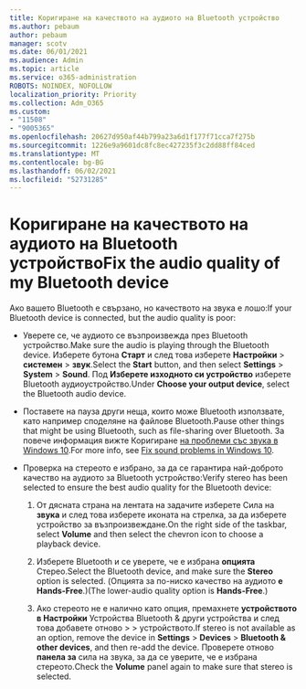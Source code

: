 ```yaml
---
title: Коригиране на качеството на аудиото на Bluetooth устройство
ms.author: pebaum
author: pebaum
manager: scotv
ms.date: 06/01/2021
ms.audience: Admin
ms.topic: article
ms.service: o365-administration
ROBOTS: NOINDEX, NOFOLLOW
localization_priority: Priority
ms.collection: Adm_O365
ms.custom:
- "11508"
- "9005365"
ms.openlocfilehash: 20627d950af44b799a23a6d1f177f71cca7f275b
ms.sourcegitcommit: 1226e9a9601dc8fc8ec427235f3c2dd88ff84ced
ms.translationtype: MT
ms.contentlocale: bg-BG
ms.lasthandoff: 06/02/2021
ms.locfileid: "52731285"
---
```

# <a name="fix-the-audio-quality-of-my-bluetooth-device"></a><span data-ttu-id="788f6-102">Коригиране на качеството на аудиото на Bluetooth устройство</span><span class="sxs-lookup"><span data-stu-id="788f6-102">Fix the audio quality of my Bluetooth device</span></span>

<span data-ttu-id="788f6-103">Ако вашето Bluetooth е свързано, но качеството на звука е лошо:</span><span class="sxs-lookup"><span data-stu-id="788f6-103">If your Bluetooth device is connected, but the audio quality is poor:</span></span>

- <span data-ttu-id="788f6-104">Уверете се, че аудиото се възпроизвежда през Bluetooth устройство.</span><span class="sxs-lookup"><span data-stu-id="788f6-104">Make sure the audio is playing through the Bluetooth device.</span></span> <span data-ttu-id="788f6-105">Изберете бутона **Старт** и след това изберете **Настройки**  >  **системен**  >  **звук**.</span><span class="sxs-lookup"><span data-stu-id="788f6-105">Select the **Start** button, and then select **Settings** > **System** > **Sound**.</span></span> <span data-ttu-id="788f6-106">Под **Изберете изходното си устройство** изберете Bluetooth аудиоустройство.</span><span class="sxs-lookup"><span data-stu-id="788f6-106">Under **Choose your output device**, select the Bluetooth audio device.</span></span>

- <span data-ttu-id="788f6-107">Поставете на пауза други неща, които може Bluetooth използвате, като например споделяне на файлове Bluetooth.</span><span class="sxs-lookup"><span data-stu-id="788f6-107">Pause other things that might be using Bluetooth, such as file-sharing over Bluetooth.</span></span> <span data-ttu-id="788f6-108">За повече информация вижте Коригиране [на проблеми със звука в Windows 10](https://support.microsoft.com/en-us/help/4026994).</span><span class="sxs-lookup"><span data-stu-id="788f6-108">For more info, see [Fix sound problems in Windows 10](https://support.microsoft.com/en-us/help/4026994).</span></span>

- <span data-ttu-id="788f6-109">Проверка на стереото е избрано, за да се гарантира най-доброто качество на аудиото за Bluetooth устройство:</span><span class="sxs-lookup"><span data-stu-id="788f6-109">Verify stereo has been selected to ensure the best audio quality for the Bluetooth device:</span></span>
    1. <span data-ttu-id="788f6-110">От дясната страна на лентата на задачите изберете Сила на **звука** и след това изберете иконата на стрелка, за да изберете устройство за възпроизвеждане.</span><span class="sxs-lookup"><span data-stu-id="788f6-110">On the right side of the taskbar, select **Volume** and then select the chevron icon to choose a playback device.</span></span>

    1. <span data-ttu-id="788f6-111">Изберете Bluetooth и се уверете, че е избрана **опцията** Стерео.</span><span class="sxs-lookup"><span data-stu-id="788f6-111">Select the Bluetooth device, and make sure the **Stereo** option is selected.</span></span> <span data-ttu-id="788f6-112">(Опцията за по-ниско качество на аудиото **е Hands-Free**.)</span><span class="sxs-lookup"><span data-stu-id="788f6-112">(The lower-audio quality option is **Hands-Free**.)</span></span>

    1. <span data-ttu-id="788f6-113">Ако стереото не е налично като опция, премахнете **устройството в Настройки** Устройства Bluetooth & други устройства и след това добавете отново  >    >  устройството.</span><span class="sxs-lookup"><span data-stu-id="788f6-113">If stereo is not available as an option, remove the device in **Settings** > **Devices** > **Bluetooth & other devices**, and then re-add the device.</span></span> <span data-ttu-id="788f6-114">Проверете отново **панела за** сила на звука, за да се уверите, че е избрана стереото.</span><span class="sxs-lookup"><span data-stu-id="788f6-114">Check the **Volume** panel again to make sure that stereo is selected.</span></span>

